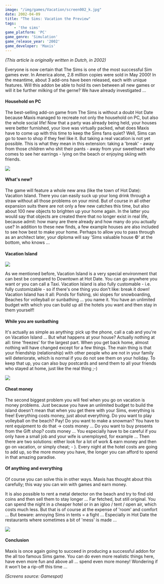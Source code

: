 ```yaml
---
image: "/img/games/Vacation/screen002_k.jpg"
date: 2002-04-09
title: "The Sims: Vacation the Preview"
tags:
    - 'the sims'
game_platform: 'PC'
game_genre: 'Simulation'
game_release_year: '2002'
game_developer: 'Maxis'
---
```


_(This article is originally written in Dutch, in 2002)_

Everyone is now certain that The Sims is one of the most successful Sim games ever. In America alone, 2.8 million copies were sold in May 2000! In the meantime, about 3 add-ons have been released, each with unique features. Will this addon be able to hold its own between all new games or will it be further milking of the gerne? We have already investigated ...

#### Household on PC

The best-selling add-on game from The Sims is without a doubt Hot Date because Maxis managed to recreate not only the household on PC, but also the whole social life! Now that a party was already being held, your houses were better furnished, your love was virtually packed, what does Maxis have to come up with this time to keep the Sims fans quiet? Well, Sims can go to town to shop if they feel like it. But taking a real vacation is not yet possible. This is what they mean in this extension: taking a 'break' - away from those children who shit their pants - away from your sweetheart who comes to see her earrings - lying on the beach or enjoying skiing with friends.

![](/img/games/Vacation/screen001.jpg)

####  What's new?

The game will feature a whole new area (like the town of Hot Date): Vacation Island. There you can easily suck up your long drink through a straw without all those problems on your mind. But of course in all other expansion suits there are not only a few new catches this time, but also about 100 new objects to brighten up your home again. In the latter you would say that objects are created there that no longer exist in real life, because admit: how many are there already and how many do you actually use? In addition to these new finds, a few example houses are also included to see how best to make your home. Perhaps to allow you to pass through as an architect later, your diploma will say 'Sims valuable house ©' at the bottom, who knows ...

#### Vacation Island

![](/img/games/Vacation/screen004.jpg)

As we mentioned before, Vacation Island is a very special environment that can best be compared to Downtown at Hot Date. You can go anywhere you want or you can call a Taxi. Vacation Island is also fully customable - i.e. fully customizable - so if there's one thing you don't like: break it down! Vacation Island has it all: Ponds for fishing, ski slopes for snowboarding, Beaches for volleyball or sunbathing ... you name it. You have an unlimited budget with which you can build up all the hotels you want and then stay in them yourself!

#### While you are sunbathing

It's actually as simple as anything: pick up the phone, call a cab and you're on Vacation Island ... But what happens at your house? Actually nothing at all: time 'freezes' for the largest part. When you get back home, almost nothing will have changed except for a few things. The main thing is that your friendship (relationship) with other people who are not in your family will deteriorate, which is normal if you do not see them on your holiday. To keep that up, you can also buy postcards and send them to all your friends who stayed at home, just like the real thing ;-)

![](/img/games/Vacation/screen005.jpg)

#### Cheat money

The second biggest problem you will feel when you go on vacation is money problems. Just because you have an unlimited budget to build the island doesn't mean that when you get there with your Sims, everything is free! Everything costs money, just about everything. Do you want to play volleyball on the beach? Pay! Do you want to make a snowman? You have to rent equipment to do that -> costs money ... Do you want to buy presents from the Gift shop? costs money ... You especially have to be careful if you only have a small job and your wife is unemployed, for example ... Then there are two solutions: either look for a lot of work & earn money and then go on vacation, or simply cheat; - ). Every night at the hotel costs are going to add up, so the more money you have, the longer you can afford to spend in that amazing paradise.

#### Of anything and everything

Of course you can solve this in other ways. Maxis has thought about this carefully; this way you can win with games and earn money.

It is also possible to rent a metal detector on the beach and try to find old coins and then sell them to stay longer ... Far fetched, but still original. You can spend the night in a cheaper hotel or in an igloo / tent / open air, which costs much less. But that is of course at the expense of 'room' and comfort ... But beware: annoying Sims in tents = a fight ... Especially in Hot Date the restaurants where sometimes a bit of 'mess' is made ...

![](/img/games/Vacation/screen003.jpg)

#### Conclusion

Maxis is once again going to succeed in producing a successful addon for the all too famous Sims game. You can do even more realistic things here, have even more fun and above all ... spend even more money! Wondering if it won't be a rip-off this time ...

_(Screens source: Gamespot)_
